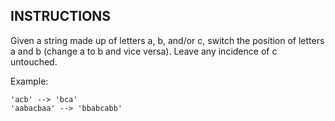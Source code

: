 ## INSTRUCTIONS

Given a string made up of letters a, b, and/or c, switch the position of letters a and b (change a to b and vice versa). Leave any incidence of c untouched.

Example:
```
'acb' --> 'bca'
'aabacbaa' --> 'bbabcabb'
```
